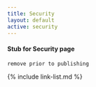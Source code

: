 ```yaml
---
title: Security
layout: default
active: security
---
```

#### Stub for Security page

    remove prior to publishing

{% include link-list.md %}
